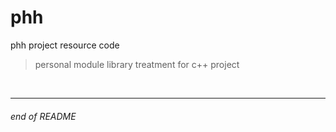 # phh

phh project resource code

> personal module library treatment for c++ project

<!-----

__*PACKAGE*__
- [stb](https://github.com/nothings/stb)
- [argon2](https://github.com/P-H-C/phc-winner-argon2)
- [drogon](https://github.com/drogonframework/drogon)
- [openssl](https://github.com/openssl/openssl)
- [jsoncpp](https://github.com/open-source-parsers/jsoncpp)
- [nanosvg](https://github.com/memononen/nanosvg)
- [zxing-cpp](https://github.com/zxing-cpp/zxing-cpp)

<br>

__*NOTE*:__
```
- if package is not installed in your machine:
    - some implementation is not available
```-->

<br>

---

###### end of README

